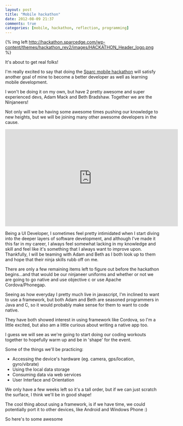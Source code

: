 ```yaml
---
layout: post
title: "Mobile hackathon"
date: 2012-08-09 21:37
comments: true
categories: [mobile, hackathon, reflection, programming]
---
```


{% img left http://hackathon.sparcedge.com/wp-content/themes/hackathon_rev2/images/HACKATHON_Header_logo.png %}

It's about to get real folks!

I'm really excited to say that doing the [Sparc mobile hackathon](http://hackathon.sparcedge.com) will satisfy another goal of mine to become a better developer as well as learning mobile development.

I won't be doing it on my own, but have 2 pretty awesome and super experienced devs, Adam Mack and Beth Bradshaw.  Together we are the Ninjaneers!

Not only will we be having some awesome times pushing our knowledge to new heights, but we will be joining many other awesome developers in the cause.
<!--more-->
<iframe width="560" height="315" src="http://www.youtube.com/embed/6wiv3jOaZ5w" frameborder="0" allowfullscreen></iframe>

Being a UI Developer, I sometimes feel pretty intimidated when I start diving into the deeper layers of software development, and although I've made it this far in my career, I always feel somewhat lacking in my knowledge and skill and feel like it's something that I always want to improve upon.  Thankfully, I will be teaming with Adam and Beth as I both look up to them and hope that their ninja skills rubb off on me.

There are only a few remaining items left to figure out before the hackathon begins...and that would be our ninjaneer uniforms and whether or not we are going to go native and use objective c or use Apache Cordova/Phonegap.

Seeing as how everyday I pretty much live in javascript, I'm inclined to want to use a framework, but both Adam and Beth are seasoned programmers in Java and C, so it would probably make sense for them to want to code native.

They have both showed interest in using framework like Cordova, so I'm a little excited, but also am a little curious about writing a native app too.

I guess we will see as we're going to start doing our coding workouts together to hopefully warm up and be in 'shape' for the event.

Some of the things we'll be practicing:

* Accessing the device's hardware (eg. camera, gps/location, gyro/vibrate)
* Using the local data storage
* Consuming data via web services
* User Interface and Orientation

We only have a few weeks left so it's a tall order, but if we can just scratch the surface, I think we'll be in good shape!

The cool thing about using a framework, is if we have time, we could potentially port it to other devices, like Android and Windows Phone :)

So here's to some awesome
